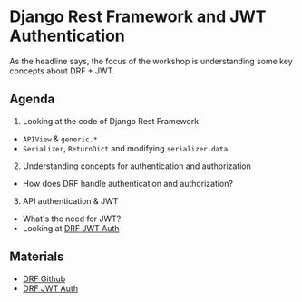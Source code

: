 # Django Rest Framework and JWT Authentication

As the headline says, the focus of the workshop is understanding some key concepts about DRF + JWT.

## Agenda

1. Looking at the code of Django Rest Framework
  * `APIView` & `generic.*`
  * `Serializer`, `ReturnDict` and modifying `serializer.data`
2. Understanding concepts for authentication and authorization
  * How does DRF handle authentication and authorization?
3. API authentication & JWT
  * What's the need for JWT?
  * Looking at [DRF JWT Auth](https://github.com/GetBlimp/django-rest-framework-jwt)

## Materials

* [DRF Github](https://github.com/tomchristie/django-rest-framework)
* [DRF JWT Auth](https://github.com/GetBlimp/django-rest-framework-jwt)
